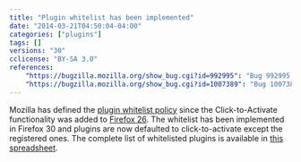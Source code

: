 ```yaml
---
title: "Plugin whitelist has been implemented"
date: "2014-03-21T04:50:04-04:00"
categories: ["plugins"]
tags: []
versions: "30"
cclicense: "BY-SA 3.0"
references:
    "https://bugzilla.mozilla.org/show_bug.cgi?id=992995": "Bug 992995 – Implement plugin whitelist"
    "https://bugzilla.mozilla.org/show_bug.cgi?id=1007389": "Bug 1007389 – Implement plugin whitelist, round 2"
---
```

Mozilla has defined the [plugin whitelist policy](https://blog.mozilla.org/security/2014/02/28/update-on-plugin-activation/) since the Click-to-Activate functionality was added to [Firefox 26](https://www.fxsitecompat.com/en-US/versions/26/). The whitelist has been implemented in Firefox 30 and plugins are now defaulted to click-to-activate except the registered ones. The complete list of whitelisted plugins is available in [this spreadsheet](https://docs.google.com/spreadsheets/d/19JIQiaS9mJgkKQ07ax2KH7syRCgxt2dCCxcBD56PiQc/edit?usp=sharing).

